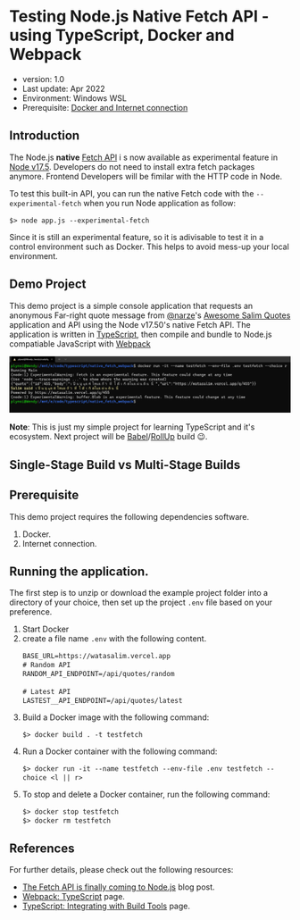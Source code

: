 # Testing Node.js Native Fetch API - using TypeScript, Docker and Webpack
- version: 1.0
- Last update: Apr 2022
- Environment: Windows WSL
- Prerequisite: [Docker and Internet connection](#prerequisite)

## <a id="intro"></a>Introduction

The Node.js **native** [Fetch API](https://developer.mozilla.org/en-US/docs/Web/API/Fetch_API) i s now available as experimental feature in [Node v17.5](https://nodejs.org/en/blog/release/v17.5.0/). Developers do not need to install extra fetch packages anymore. Frontend Developers will be fimilar with the HTTP code in Node. 

To test this built-in API, you can run the native Fetch code with the ```--experimental-fetch``` when you run Node application as follow:

```
$> node app.js --experimental-fetch 
```

Since it is still an experimental feature, so it is adivisable to test it in a control environment such as Docker. This helps to avoid mess-up your local environment. 

## <a id="demo"></a>Demo Project

This demo project is a simple console application that requests an anonymous Far-right quote message from [@narze](https://twitter.com/narze)'s [Awesome Salim Quotes](https://watasalim.vercel.app/) application and API using the Node v17.50's native Fetch API. The application is written in [TypeScript](https://www.typescriptlang.org/), then compile and bundle to Node.js compatiable JavaScript with [Webpack](https://webpack.js.org/)

![Figure-1](images/01_console_result.png "app basic result") 

**Note**: This is just my simple project for learning TypeScript and it's ecosystem. Next project will be [Babel](https://babeljs.io/)/[RollUp](https://rollupjs.org/guide/en/) build 😉.

## <a id="single_vs_multi"></a>Single-Stage Build vs Multi-Stage Builds

## <a id="prerequisite"></a>Prerequisite
This demo project requires the following dependencies software.
1. Docker.
2. Internet connection.

## <a id="running"></a>Running the application.

The first step is to unzip or download the example project folder into a directory of your choice, then set up the project ```.env``` file based on your preference.

1. Start Docker
2. create a file name ```.env``` with the following content.
    ```
    BASE_URL=https://watasalim.vercel.app
    # Random API
    RANDOM_API_ENDPOINT=/api/quotes/random

    # Latest API
    LASTEST__API_ENDPOINT=/api/quotes/latest
    ```
3. Build a Docker image with the following command:
    ```
    $> docker build . -t testfetch
    ```
4. Run a Docker container with the following command: 
    ```
    $> docker run -it --name testfetch --env-file .env testfetch --choice <l || r>
    ```
5. To stop and delete a Docker container, run the following command:
    ```
    $> docker stop testfetch
    $> docker rm testfetch
    ```

## <a id="references"></a>References
For further details, please check out the following resources:
* [The Fetch API is finally coming to Node.js](https://blog.logrocket.com/fetch-api-node-js/) blog post.
* [Webpack: TypeScript](https://webpack.js.org/guides/typescript/) page.
* [TypeScript: Integrating with Build Tools](https://www.typescriptlang.org/docs/handbook/integrating-with-build-tools.html) page.
